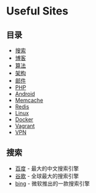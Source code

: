 # Useful Sites

## 目录

- [搜索](#搜索)
- [博客](#博客)
- [算法](#算法)
- [架构](#架构)
- [邮件](#邮件)
- [PHP](#PHP)
- [Android](#Android)
- [Memcache](#Memcache)
- [Redis](#Redis)
- [Linux](#Linux)
- [Docker](#Docker)
- [Vagrant](#Vagrant)
- [VPN](#VPN)

## 搜索

- [百度](https://www.baidu.com/) - 最大的中文搜索引擎
- [谷歌](https://www.google.com/) - 全球最大的搜索引擎
- [bing](https://www.bing.com/) - 微软推出的一款搜索引擎
